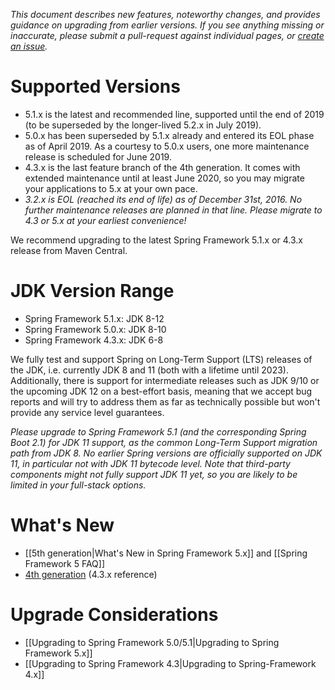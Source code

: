 _This document describes new features, noteworthy changes, and provides guidance on upgrading from earlier versions. If you see anything missing or inaccurate, please submit a pull-request against individual pages, or [create an issue](https://github.com/spring-projects/spring-framework/issues)._

# Supported Versions

- 5.1.x is the latest and recommended line, supported until the end of 2019 (to be superseded by the longer-lived 5.2.x in July 2019).
- 5.0.x has been superseded by 5.1.x already and entered its EOL phase as of April 2019. As a courtesy to 5.0.x users, one more maintenance release is scheduled for June 2019.
- 4.3.x is the last feature branch of the 4th generation. It comes with extended maintenance until at least June 2020, so you may migrate your applications to 5.x at your own pace.
- _3.2.x is EOL (reached its end of life) as of December 31st, 2016. No further maintenance releases are planned in that line. Please migrate to 4.3 or 5.x at your earliest convenience!_

We recommend upgrading to the latest Spring Framework 5.1.x or 4.3.x release from Maven Central.

# JDK Version Range

- Spring Framework 5.1.x: JDK 8-12
- Spring Framework 5.0.x: JDK 8-10
- Spring Framework 4.3.x: JDK 6-8

We fully test and support Spring on Long-Term Support (LTS) releases of the JDK, i.e. currently JDK 8 and 11 (both with a lifetime until 2023). Additionally, there is support for intermediate releases such as JDK 9/10 or the upcoming JDK 12 on a best-effort basis, meaning that we accept bug reports and will try to address them as far as technically possible but won't provide any service level guarantees.

_Please upgrade to Spring Framework 5.1 (and the corresponding Spring Boot 2.1) for JDK 11 support, as the common Long-Term Support migration path from JDK 8. No earlier Spring versions are officially supported on JDK 11, in particular not with JDK 11 bytecode level. Note that third-party components might not fully support JDK 11 yet, so you are likely to be limited in your full-stack options._

# What's New

- [[5th generation|What's New in Spring Framework 5.x]] and [[Spring Framework 5 FAQ]]
- [4th generation](https://docs.spring.io/spring-framework/docs/4.3.x/spring-framework-reference/htmlsingle/#spring-whats-new) (4.3.x reference)

# Upgrade Considerations

- [[Upgrading to Spring Framework 5.0/5.1|Upgrading to Spring Framework 5.x]]
- [[Upgrading to Spring Framework 4.3|Upgrading to Spring-Framework 4.x]]